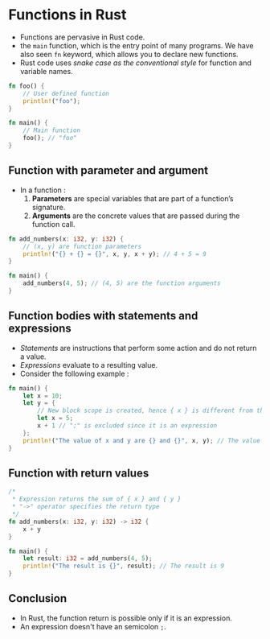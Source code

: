 # Functions in Rust

- Functions are pervasive in Rust code.
- the `main` function, which is the entry point of many programs. We have also seen `fn` keyword, which allows you to declare new functions.
- Rust code uses _snake case as the conventional style_ for function and variable names.

```rust
fn foo() {
    // User defined function
    println!("foo");
}

fn main() {
    // Main function
    foo(); // "foo"
}
```

## Function with parameter and argument

- In a function :
  1. **Parameters** are special variables that are part of a function’s signature.
  2. **Arguments** are the concrete values that are passed during the function call.

```rust
fn add_numbers(x: i32, y: i32) {
    // (x, y) are function parameters
    println!("{} + {} = {}", x, y, x + y); // 4 + 5 = 9
}

fn main() {
    add_numbers(4, 5); // (4, 5) are the function arguments
}
```

## Function bodies with statements and expressions

- _Statements_ are instructions that perform some action and do not return a value.
- _Expressions_ evaluate to a resulting value.
- Consider the following example :

```rust
fn main() {
    let x = 10;
    let y = {
        // New block scope is created, hence { x } is different from the one in the outer scope.
        let x = 5;
        x + 1 // ";" is excluded since it is an expression
    };
    println!("The value of x and y are {} and {}", x, y); // The value of x and y are 10 and 6
}
```

## Function with return values

```rust
/*
 * Expression returns the sum of { x } and { y }
 * "->" operator specifies the return type
 */
fn add_numbers(x: i32, y: i32) -> i32 {
    x + y
}

fn main() {
    let result: i32 = add_numbers(4, 5);
    println!("The result is {}", result); // The result is 9
}
```

## Conclusion

- In Rust, the function return is possible only if it is an expression. 
- An expression doesn't have an semicolon `;`.

